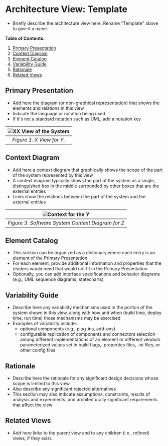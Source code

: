 # Architecture View: Template

* Briefly describe the architecture view here. Rename "Template" above to give it a name.

**Table of Contents:**

1. [Primary Presentation](architecture_view.md#primary-presentation)
2. [Context Diagram](architecture_view.md#context-diagram)
3. [Element Catalog](architecture_view.md#element-catalog)
4. [Variability Guide](architecture_view.md#variability-guide)
5. [Rationale](architecture_view.md#rationale)
6. [Related Views](architecture_view.md#related-views)

## Primary Presentation

* Add here the diagram (or non-graphical representation) that shows the elements and relations in this view
* Indicate the language or notation being used
* If it's not a standard notation such as UML, add a notation key

<center>

| ![XX View of the System](XXView.jpg) |
|:--:|
| *Figure 1. X View for Y.* |

</center>

## Context Diagram

* Add here a context diagram that graphically shows the scope of the part of the system represented by this view
* A context diagram typically shows the part of the system as a single, distinguished box in the middle surrounded by other boxes that are the external entities
* Lines show the relations between the part of the system and the external entities

<center>

| ![Context for the Y](Context.jpg) |
|:--:|
| *Figure 3. Software System Context Diagram for Z* |

</center>

## Element Catalog

* This section can be organized as a dictionary where each entry is an element of the Primary Presentation
* For each element, provide additional information and properties that the readers would need that would not fit in the Primary Presentation
* Optionally, you can add interface specifications and behavior diagrams (e.g., UML sequence diagrams, statecharts)

## Variability Guide

* Describe here any variability mechanisms used in the portion of the system shown in this view, along with how and when (build time, deploy time, run time) those mechanisms may be exercised
* Examples of variability include:
	* optional components (e.g., plug-ins, add-ons)
	* configurable replication of components and connectors
	selection among different implementations of an element or different vendors
	parameterized values set in build flags, .properties files, .ini files, or other config files

## Rationale

* Describe here the rationale for any significant design decisions whose scope is limited to this view
* Also describe any significant rejected alternatives
* This section may also indicate assumptions, constraints, results of analysis and experiments, and architecturally significant requirements that affect the view

## Related Views

* Add here links to the parent view and to any children (i.e., refined) views, if they exist.
